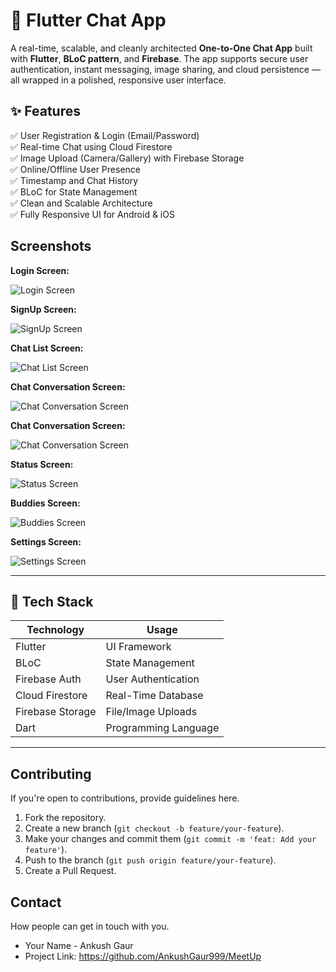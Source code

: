 # 💬 Flutter Chat App

A real-time, scalable, and cleanly architected **One-to-One Chat App** built with **Flutter**, **BLoC pattern**, and **Firebase**. 
The app supports secure user authentication, instant messaging, image sharing, and cloud persistence — all wrapped in a polished, responsive user interface.


## ✨ Features

✅ User Registration & Login (Email/Password)  
✅ Real-time Chat using Cloud Firestore  
✅ Image Upload (Camera/Gallery) with Firebase Storage  
✅ Online/Offline User Presence  
✅ Timestamp and Chat History  
✅ BLoC for State Management  
✅ Clean and Scalable Architecture  
✅ Fully Responsive UI for Android & iOS

## Screenshots


**Login Screen:**

![Login Screen](screenshots/Screenshot_20250508_225825.png)

**SignUp Screen:**

![SignUp Screen](screenshots/Screenshot_20250508_225837.png)

**Chat List Screen:**

![Chat List Screen](screenshots/Screenshot_20250508_224519.png)

**Chat Conversation Screen:**

![Chat Conversation Screen](screenshots/Screenshot_20250508_224613.png)

**Chat Conversation Screen:**

![Chat Conversation Screen](screenshots/Screenshot_20250508_224613.png)

**Status Screen:**

![Status Screen](screenshots/Screenshot_20250508_224549.png)

**Buddies Screen:**

![Buddies Screen](screenshots/Screenshot_20250508_224634.png)

**Settings Screen:**

![Settings Screen](screenshots/Screenshot_20250508_224601.png)


---

## 🧰 Tech Stack

| Technology       | Usage                |
|------------------|----------------------|
| Flutter          | UI Framework         |
| BLoC             | State Management     |
| Firebase Auth    | User Authentication  |
| Cloud Firestore  | Real-Time Database   |
| Firebase Storage | File/Image Uploads   |
| Dart             | Programming Language |

---

## Contributing

If you're open to contributions, provide guidelines here.

1. Fork the repository.
2. Create a new branch (`git checkout -b feature/your-feature`).
3. Make your changes and commit them (`git commit -m 'feat: Add your feature'`).
4. Push to the branch (`git push origin feature/your-feature`).
5. Create a Pull Request.


## Contact

How people can get in touch with you.

* Your Name - Ankush Gaur
* Project Link: https://github.com/AnkushGaur999/MeetUp